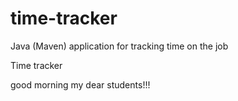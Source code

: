 # time-tracker
Java (Maven) application for tracking time on the job

Time tracker

good morning my dear students!!!
